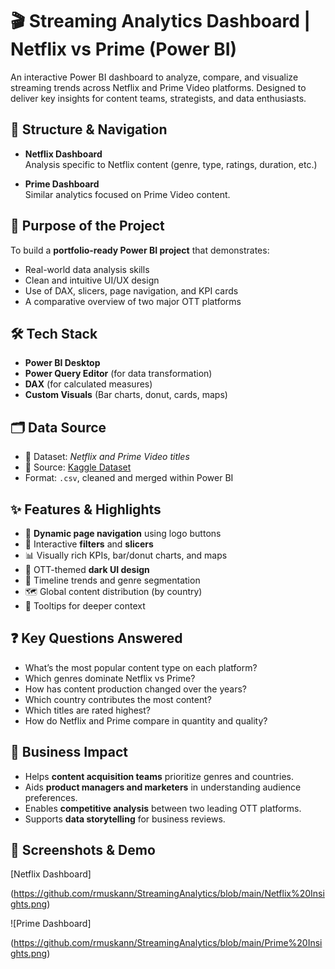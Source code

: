 # 🎬 Streaming Analytics Dashboard | Netflix vs Prime (Power BI)

An interactive Power BI dashboard to analyze, compare, and visualize streaming trends across Netflix and Prime Video platforms. Designed to deliver key insights for content teams, strategists, and data enthusiasts.

## 🧭 Structure & Navigation

- **Netflix Dashboard**  
  Analysis specific to Netflix content (genre, type, ratings, duration, etc.)

- **Prime Dashboard**  
  Similar analytics focused on Prime Video content.


## 🎯 Purpose of the Project

To build a **portfolio-ready Power BI project** that demonstrates:

- Real-world data analysis skills
- Clean and intuitive UI/UX design
- Use of DAX, slicers, page navigation, and KPI cards
- A comparative overview of two major OTT platforms

## 🛠️ Tech Stack

- **Power BI Desktop**
- **Power Query Editor** (for data transformation)
- **DAX** (for calculated measures)
- **Custom Visuals** (Bar charts, donut, cards, maps)

## 🗂️ Data Source

- 📁 Dataset: *Netflix and Prime Video titles*  
- 📌 Source: [Kaggle Dataset](https://www.kaggle.com/datasets)  
- Format: `.csv`, cleaned and merged within Power BI

## ✨ Features & Highlights

- 🔁 **Dynamic page navigation** using logo buttons  
- 🧭 Interactive **filters** and **slicers**
- 📊 Visually rich KPIs, bar/donut charts, and maps
- 🎨 OTT-themed **dark UI design**
- 📅 Timeline trends and genre segmentation
- 🗺️ Global content distribution (by country)
- 🧠 Tooltips for deeper context

## ❓ Key Questions Answered

- What’s the most popular content type on each platform?
- Which genres dominate Netflix vs Prime?
- How has content production changed over the years?
- Which country contributes the most content?
- Which titles are rated highest?
- How do Netflix and Prime compare in quantity and quality?

## 💼 Business Impact

- Helps **content acquisition teams** prioritize genres and countries.
- Aids **product managers and marketers** in understanding audience preferences.
- Enables **competitive analysis** between two leading OTT platforms.
- Supports **data storytelling** for business reviews.

## 📸 Screenshots & Demo

[Netflix Dashboard]

(https://github.com/rmuskann/StreamingAnalytics/blob/main/Netflix%20Insights.png)

![Prime Dashboard]

(https://github.com/rmuskann/StreamingAnalytics/blob/main/Prime%20Insights.png)
